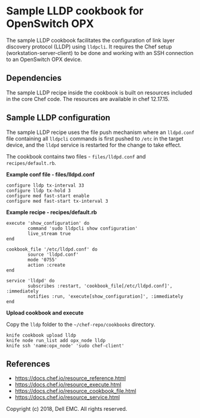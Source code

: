 # Sample LLDP cookbook for OpenSwitch OPX

The sample LLDP cookbook facilitates the configuration of link layer discovery protocol (LLDP) using ``lldpcli``. It requires the Chef setup (workstation-server-client) to be done and working with an SSH connection to an OpenSwitch OPX device. 

## Dependencies

The sample LLDP recipe inside the cookbook is built on resources included in the core Chef code. The resources are available in chef 12.17.15.

## Sample LLDP configuration

The sample LLDP recipe uses the file push mechanism where an ``lldpd.conf`` file containing all ``lldpcli`` commands is first pushed to ``/etc`` in the target device, and the ``lldpd`` service is restarted for the change to take effect. 

The cookbook contains two files - ``files/lldpd.conf`` and ``recipes/default.rb``.

**Example conf file - files/lldpd.conf**

	configure lldp tx-interval 33
	configure lldp tx-hold 3
	configure med fast-start enable
	configure med fast-start tx-interval 3

**Example recipe - recipes/default.rb**

	execute 'show_configuration' do
        	command 'sudo lldpcli show configuration'
        	live_stream true
	end

	cookbook_file '/etc/lldpd.conf' do
        	source 'lldpd.conf'
        	mode '0755'
        	action :create
	end

	service 'lldpd' do
        	subscribes :restart, 'cookbook_file[/etc/lldpd.conf]', :immediately
        	notifies :run, 'execute[show_configuration]', :immediately
	end

**Upload cookbook and execute**

Copy the ``lldp`` folder to the ``~/chef-repo/cookbooks`` directory.

	knife cookbook upload lldp
	knife node run_list add opx_node lldp
	knife ssh 'name:opx_node' 'sudo chef-client'

## References

- https://docs.chef.io/resource_reference.html
- https://docs.chef.io/resource_execute.html
- https://docs.chef.io/resource_cookbook_file.html
- https://docs.chef.io/resource_service.html


Copyright (c) 2018, Dell EMC. All rights reserved.
